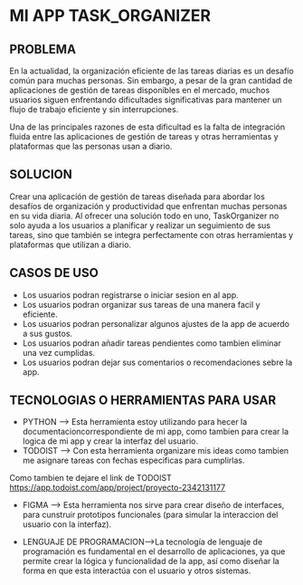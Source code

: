 # MI APP TASK_ORGANIZER
## PROBLEMA
En la actualidad, la organización eficiente de las tareas diarias es un desafío común para muchas personas. Sin embargo, a pesar de la gran cantidad de aplicaciones de gestión de tareas disponibles en el mercado, muchos usuarios siguen enfrentando dificultades significativas para mantener un flujo de trabajo eficiente y sin interrupciones.

Una de las principales razones de esta dificultad es la falta de integración fluida entre las aplicaciones de gestión de tareas y otras herramientas y plataformas que las personas usan a diario.

## SOLUCION
Crear una aplicación de gestión de tareas diseñada para abordar los desafíos de organización y productividad que enfrentan muchas personas en su vida diaria. Al ofrecer una solución todo en uno, TaskOrganizer no solo ayuda a los usuarios a planificar y realizar un seguimiento de sus tareas, sino que también se integra perfectamente con otras herramientas y plataformas que utilizan a diario.

## CASOS DE USO 
- Los usuarios podran registrarse o iniciar sesion en al app.
- Los usuarios podran organizar sus tareas de una manera facil y eficiente.
- Los usuarios podran personalizar algunos ajustes de la app de acuerdo a sus gustos.
- Los usuarios podran añadir tareas pendientes como tambien eliminar una vez cumplidas.
- Los usuarios podran dejar sus comentarios o recomendaciones sebre la app.

## TECNOLOGIAS O HERRAMIENTAS PARA USAR 
- PYTHON --> Esta herramienta estoy utilizando para hecer la documentacioncorrespondiente
de mi app, como tambien para crear la logica de mi app y crear la interfaz del usuario. 
- TODOIST --> Con esta herramienta organizare mis ideas como tambien me asignare tareas 
con fechas especificas para cumplirlas.

Como tambien te dejare el link de TODOIST https://app.todoist.com/app/project/proyecto-2342131177
- FIGMA --> Esta herramienta nos sirve para crear diseño de interfaces, para cunstruir 
prototipos funcionales (para simular la interaccion del usuario con la interfaz).

- LENGUAJE DE PROGRAMACION-->La tecnología de lenguaje de programación es fundamental en el 
desarrollo de aplicaciones, ya que permite crear la lógica y funcionalidad de la app, así como 
diseñar la forma en que esta interactúa con el usuario y otros sistemas.

